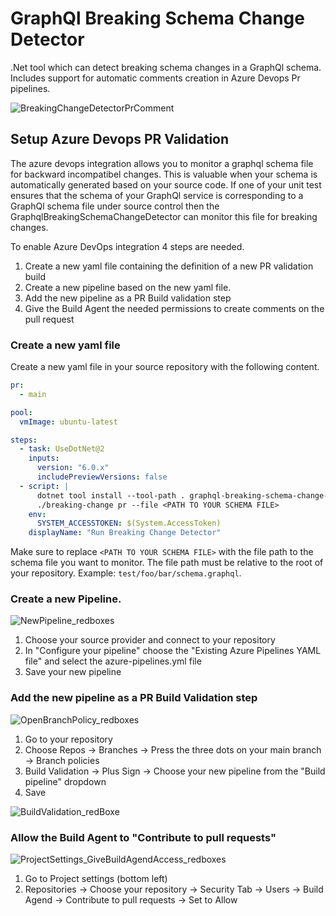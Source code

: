 # GraphQl Breaking Schema Change Detector
.Net tool which can detect breaking schema changes in a GraphQl schema.  
Includes support for automatic comments creation in Azure Devops Pr pipelines.

![BreakingChangeDetectorPrComment](https://user-images.githubusercontent.com/11144100/156728254-8897d42b-3440-44f4-aed5-63daa65dad0f.png)

## Setup Azure Devops PR Validation

The azure devops integration allows you to monitor a graphql schema file for backward incompatibel changes.
This is valuable when your schema is automatically generated based on your source code.
If one of your unit test ensures that the schema of your GraphQl service is corresponding to a GraphQl schema file under source control then the GraphqlBreakingSchemaChangeDetector can monitor this file for breaking changes.

To enable Azure DevOps integration 4 steps are needed.

1. Create a new yaml file containing the definition of a new PR validation build
2. Create a new pipeline based on the new yaml file.
3. Add the new pipeline as a PR Build validation step
4. Give the Build Agent the needed permissions to create comments on the pull request

### Create a new yaml file 
Create a new yaml file in your source repository with the following content.
```yml
pr:
  - main

pool:
  vmImage: ubuntu-latest

steps:
  - task: UseDotNet@2
    inputs:
      version: "6.0.x"
      includePreviewVersions: false
  - script: |
      dotnet tool install --tool-path . graphql-breaking-schema-change-detector
      ./breaking-change pr --file <PATH TO YOUR SCHEMA FILE>
    env:
      SYSTEM_ACCESSTOKEN: $(System.AccessToken)
    displayName: "Run Breaking Change Detector"
```
Make sure to replace `<PATH TO YOUR SCHEMA FILE>` with the file path to the schema file you want to monitor. 
The file path must be relative to the root of your repository. Example: `test/foo/bar/schema.graphql`.


### Create a new Pipeline.
![NewPipeline_redboxes](https://user-images.githubusercontent.com/11144100/156795002-5121c270-557b-4b96-9e70-b9e6b95b701d.png)
  
1. Choose your source provider and connect to your repository
2. In "Configure your pipeline" choose the "Existing Azure Pipelines YAML file" and select the azure-pipelines.yml file
3. Save your new pipeline

### Add the new pipeline as a PR Build Validation step
![OpenBranchPolicy_redboxes](https://user-images.githubusercontent.com/11144100/156795141-a8b3b244-498e-4f3f-b628-3ed745159a45.png)

1. Go to your repository
2. Choose Repos -> Branches -> Press the three dots on your main branch -> Branch policies
3. Build Validation -> Plus Sign -> Choose your new pipeline from the "Build pipeline" dropdown
4. Save

![BuildValidation_redBoxe](https://user-images.githubusercontent.com/11144100/156795179-6a448bc4-9989-4107-843b-f295032c12cd.png)


### Allow the Build Agent to "Contribute to pull requests"
![ProjectSettings_GiveBuildAgendAccess_redboxes](https://user-images.githubusercontent.com/11144100/156795271-a39bc8c2-d93a-4f31-b349-b0d878db7ea7.png)
  
1. Go to Project settings (bottom left)
2. Repositories -> Choose your repository -> Security Tab -> Users -> Build Agend -> Contribute to pull requests -> Set to Allow
